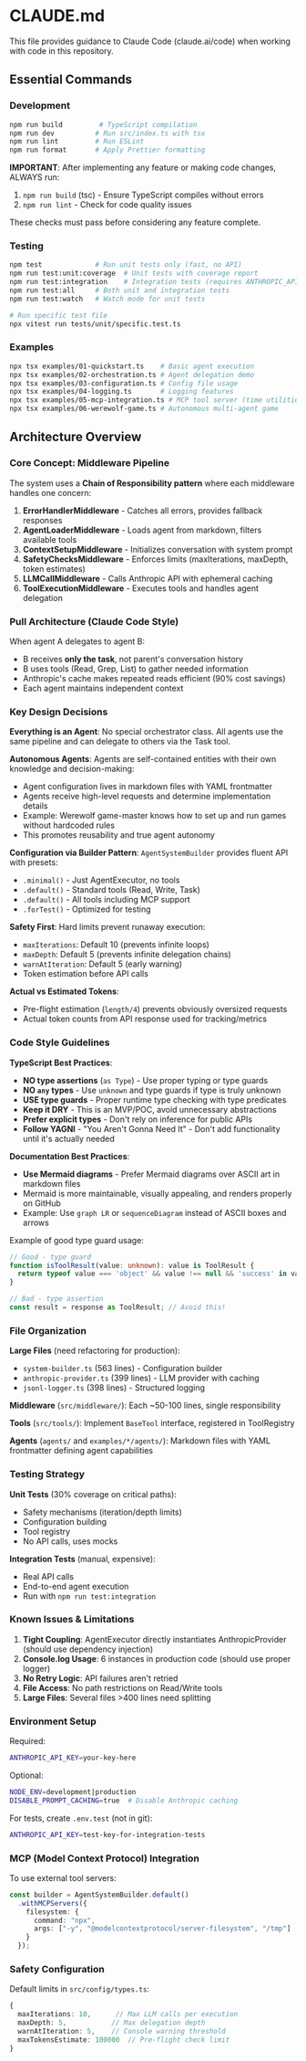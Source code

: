 # CLAUDE.md

This file provides guidance to Claude Code (claude.ai/code) when working with code in this repository.

## Essential Commands

### Development
```bash
npm run build         # TypeScript compilation
npm run dev          # Run src/index.ts with tsx
npm run lint         # Run ESLint
npm run format       # Apply Prettier formatting
```

**IMPORTANT**: After implementing any feature or making code changes, ALWAYS run:
1. `npm run build` (tsc) - Ensure TypeScript compiles without errors
2. `npm run lint` - Check for code quality issues

These checks must pass before considering any feature complete.

### Testing
```bash
npm test             # Run unit tests only (fast, no API)
npm run test:unit:coverage  # Unit tests with coverage report
npm run test:integration    # Integration tests (requires ANTHROPIC_API_KEY)
npm run test:all     # Both unit and integration tests
npm run test:watch   # Watch mode for unit tests

# Run specific test file
npx vitest run tests/unit/specific.test.ts
```

### Examples
```bash
npx tsx examples/01-quickstart.ts    # Basic agent execution
npx tsx examples/02-orchestration.ts # Agent delegation demo
npx tsx examples/03-configuration.ts # Config file usage
npx tsx examples/04-logging.ts       # Logging features
npx tsx examples/05-mcp-integration.ts # MCP tool server (time utilities)
npx tsx examples/06-werewolf-game.ts # Autonomous multi-agent game
```

## Architecture Overview

### Core Concept: Middleware Pipeline
The system uses a **Chain of Responsibility pattern** where each middleware handles one concern:
1. **ErrorHandlerMiddleware** - Catches all errors, provides fallback responses
2. **AgentLoaderMiddleware** - Loads agent from markdown, filters available tools
3. **ContextSetupMiddleware** - Initializes conversation with system prompt
4. **SafetyChecksMiddleware** - Enforces limits (maxIterations, maxDepth, token estimates)
5. **LLMCallMiddleware** - Calls Anthropic API with ephemeral caching
6. **ToolExecutionMiddleware** - Executes tools and handles agent delegation

### Pull Architecture (Claude Code Style)
When agent A delegates to agent B:
- B receives **only the task**, not parent's conversation history
- B uses tools (Read, Grep, List) to gather needed information
- Anthropic's cache makes repeated reads efficient (90% cost savings)
- Each agent maintains independent context

### Key Design Decisions

**Everything is an Agent**: No special orchestrator class. All agents use the same pipeline and can delegate to others via the Task tool.

**Autonomous Agents**: Agents are self-contained entities with their own knowledge and decision-making:
- Agent configuration lives in markdown files with YAML frontmatter
- Agents receive high-level requests and determine implementation details
- Example: Werewolf game-master knows how to set up and run games without hardcoded rules
- This promotes reusability and true agent autonomy

**Configuration via Builder Pattern**: `AgentSystemBuilder` provides fluent API with presets:
- `.minimal()` - Just AgentExecutor, no tools
- `.default()` - Standard tools (Read, Write, Task)  
- `.default()` - All tools including MCP support
- `.forTest()` - Optimized for testing

**Safety First**: Hard limits prevent runaway execution:
- `maxIterations`: Default 10 (prevents infinite loops)
- `maxDepth`: Default 5 (prevents infinite delegation chains)
- `warnAtIteration`: Default 5 (early warning)
- Token estimation before API calls

**Actual vs Estimated Tokens**: 
- Pre-flight estimation (`length/4`) prevents obviously oversized requests
- Actual token counts from API response used for tracking/metrics

### Code Style Guidelines

**TypeScript Best Practices**:
- **NO type assertions** (`as Type`) - Use proper typing or type guards
- **NO `any` types** - Use `unknown` and type guards if type is truly unknown
- **USE type guards** - Proper runtime type checking with type predicates
- **Keep it DRY** - This is an MVP/POC, avoid unnecessary abstractions
- **Prefer explicit types** - Don't rely on inference for public APIs
- **Follow YAGNI** - "You Aren't Gonna Need It" - Don't add functionality until it's actually needed

**Documentation Best Practices**:
- **Use Mermaid diagrams** - Prefer Mermaid diagrams over ASCII art in markdown files
- Mermaid is more maintainable, visually appealing, and renders properly on GitHub
- Example: Use `graph LR` or `sequenceDiagram` instead of ASCII boxes and arrows

Example of good type guard usage:
```typescript
// Good - type guard
function isToolResult(value: unknown): value is ToolResult {
  return typeof value === 'object' && value !== null && 'success' in value;
}

// Bad - type assertion
const result = response as ToolResult; // Avoid this!
```

### File Organization

**Large Files** (need refactoring for production):
- `system-builder.ts` (563 lines) - Configuration builder
- `anthropic-provider.ts` (399 lines) - LLM provider with caching
- `jsonl-logger.ts` (398 lines) - Structured logging

**Middleware** (`src/middleware/`): Each ~50-100 lines, single responsibility

**Tools** (`src/tools/`): Implement `BaseTool` interface, registered in ToolRegistry

**Agents** (`agents/` and `examples/*/agents/`): Markdown files with YAML frontmatter defining agent capabilities

### Testing Strategy

**Unit Tests** (30% coverage on critical paths):
- Safety mechanisms (iteration/depth limits)
- Configuration building
- Tool registry
- No API calls, uses mocks

**Integration Tests** (manual, expensive):
- Real API calls
- End-to-end agent execution
- Run with `npm run test:integration`

### Known Issues & Limitations

1. **Tight Coupling**: AgentExecutor directly instantiates AnthropicProvider (should use dependency injection)
2. **Console.log Usage**: 6 instances in production code (should use proper logger)
3. **No Retry Logic**: API failures aren't retried
4. **File Access**: No path restrictions on Read/Write tools
5. **Large Files**: Several files >400 lines need splitting

### Environment Setup

Required:
```bash
ANTHROPIC_API_KEY=your-key-here
```

Optional:
```bash
NODE_ENV=development|production
DISABLE_PROMPT_CACHING=true  # Disable Anthropic caching
```

For tests, create `.env.test` (not in git):
```bash
ANTHROPIC_API_KEY=test-key-for-integration-tests
```

### MCP (Model Context Protocol) Integration

To use external tool servers:
```typescript
const builder = AgentSystemBuilder.default()
  .withMCPServers({
    filesystem: {
      command: "npx",
      args: ["-y", "@modelcontextprotocol/server-filesystem", "/tmp"]
    }
  });
```

### Safety Configuration

Default limits in `src/config/types.ts`:
```typescript
{
  maxIterations: 10,      // Max LLM calls per execution
  maxDepth: 5,           // Max delegation depth
  warnAtIteration: 5,    // Console warning threshold
  maxTokensEstimate: 100000  // Pre-flight check limit
}
```